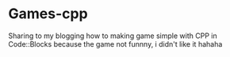 # Games-cpp
Sharing to my blogging how to making game simple with CPP in Code::Blocks because the game not funnny, i didn't like it hahaha
